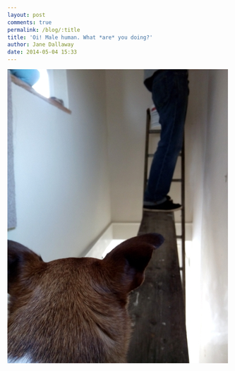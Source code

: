 ```yaml
---
layout: post
comments: true
permalink: /blog/:title
title: 'Oi! Male human. What *are* you doing?'
author: Jane Dallaway
date: 2014-05-04 15:33
---
```


<div><a href="/media/tp_IMG_20140504_120858.jpg"><img src="/media/tp_thumb_IMG_20140504_120858.jpg" width="500" height="667"/></a></div>


  
      
